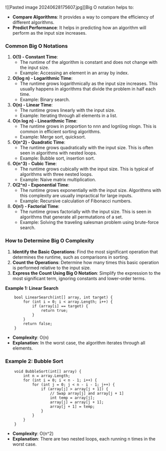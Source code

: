 ![[Pasted image 20240628175607.jpg]]Big O notation helps to:
- **Compare Algorithms**: It provides a way to compare the efficiency of different algorithms.
- **Predict Performance**: It helps in predicting how an algorithm will perform as the input size increases.
### Common Big O Notations
1. **O(1) - Constant Time**:
    - The runtime of the algorithm is constant and does not change with the input size.
    - Example: Accessing an element in an array by index.
2. **O(log n) - Logarithmic Time**:
    - The runtime grows logarithmically as the input size increases. This usually happens in algorithms that divide the problem in half each time.
    - Example: Binary search.
3. **O(n) - Linear Time**:
    - The runtime grows linearly with the input size.
    - Example: Iterating through all elements in a list.
4. **O(n log n) - Linearithmic Time**:
    - The runtime grows in proportion to nnn and log⁡n\log nlogn. This is common in efficient sorting algorithms.
    - Example: Merge sort, quicksort.
5. **O(n^2) - Quadratic Time**:
    - The runtime grows quadratically with the input size. This is often seen in algorithms with nested loops.
    - Example: Bubble sort, insertion sort.
6. **O(n^3) - Cubic Time**:
    - The runtime grows cubically with the input size. This is typical of algorithms with three nested loops.
    - Example: Naive matrix multiplication.
7. **O(2^n) - Exponential Time**:
    - The runtime grows exponentially with the input size. Algorithms with this complexity are usually impractical for large inputs.
    - Example: Recursive calculation of Fibonacci numbers.
8. **O(n!) - Factorial Time**:
    - The runtime grows factorially with the input size. This is seen in algorithms that generate all permutations of a set.
    - Example: Solving the traveling salesman problem using brute-force search.
### How to Determine Big O Complexity
1. **Identify the Basic Operations**: Find the most significant operation that determines the runtime, such as comparisons in sorting.
2. **Count the Operations**: Determine how many times this basic operation is performed relative to the input size.
3. **Express the Count Using Big O Notation**: Simplify the expression to the most significant term, ignoring constants and lower-order terms.

**Example 1: Linear Search** 
```Csharp
	bool LinearSearch(int[] array, int target) {
	    for (int i = 0; i < array.Length; i++) {
	        if (array[i] == target) {
	            return true;
	        }
	    }
	    return false;
	}
```
- **Complexity**: O(n)
- **Explanation**: In the worst case, the algorithm iterates through all elements.
### Example 2: Bubble Sort
```Csharp
	void BubbleSort(int[] array) {
	    int n = array.Length;
	    for (int i = 0; i < n - 1; i++) {
	        for (int j = 0; j < n - i - 1; j++) {
	            if (array[j] > array[j + 1]) {
	                // Swap array[j] and array[j + 1]
	                int temp = array[j];
	                array[j] = array[j + 1];
	                array[j + 1] = temp;
	            }
	        }
	    }
	}
```
- **Complexity**: O(n^2)
- **Explanation**: There are two nested loops, each running n times in the worst case.